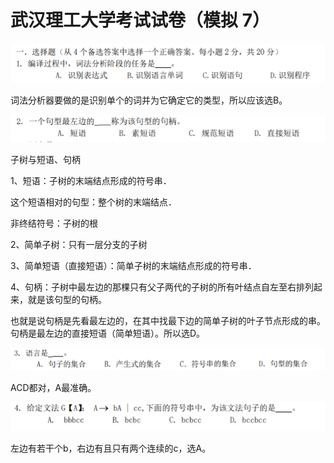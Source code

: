 # 武汉理工大学考试试卷（模拟 7）

![image-20191206111053000](编译原理模拟卷7作答.assets/image-20191206111053000.png)

词法分析器要做的是识别单个的词并为它确定它的类型，所以应该选B。

![image-20191206111225939](编译原理模拟卷7作答.assets/image-20191206111225939.png)

子树与短语、句柄

1、短语：子树的末端结点形成的符号串．

这个短语相对的句型：整个树的末端结点．

非终结符号：子树的根

2、简单子树：只有一层分支的子树

3、简单短语（直接短语）：简单子树的末端结点形成的符号串．

4、句柄：子树中最左边的那棵只有父子两代的子树的所有叶结点自左至右排列起来，就是该句型的句柄。

也就是说句柄是先看最左边的，在其中找最下边的简单子树的叶子节点形成的串。句柄是最左边的直接短语（简单短语）。所以选D。

![image-20191206112455152](编译原理模拟卷7作答.assets/image-20191206112455152.png)

ACD都对，A最准确。

![image-20191206112721691](编译原理模拟卷7作答.assets/image-20191206112721691.png)

左边有若干个b，右边有且只有两个连续的c，选A。

